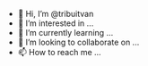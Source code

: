 - 👋 Hi, I’m @tribuitvan
- 👀 I’m interested in ...
- 🌱 I’m currently learning ...
- 💞️ I’m looking to collaborate on ...
- 📫 How to reach me ...

<!---
tribuitvan/tribuitvan is a ✨ special ✨ repository because its `README.md` (this file) appears on your GitHub profile.
You can click the Preview link to take a look at your changes.
--->
